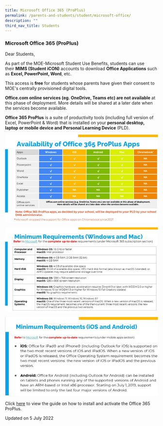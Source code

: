 ```yaml
---
title: Microsoft Office 365 (ProPlus)
permalink: /parents-and-students/student/microsoft-office/
description: ""
third_nav_title: Students
---
```

### **Microsoft Office 365 (ProPlus)**
Dear Students,  
  
As part of the MOE-Microsoft Student Use Benefits, students can use their **MIMS (Student iCON)** accounts to download **Office Applications** such as **Excel, PowerPoint, Word**, etc.  
  
This access is **free** for students whose parents have given their consent to MOE's centrally provisioned digital tools.  
  
**Office.com online services (eg. OneDrive, Teams etc) are not available** at this phase of deployment. More details will be shared at a later date when the services become available.  
  
**Office 365 ProPlus** is a suite of productivity tools (including full version of Excel, PowerPoint & Word) that is installed on your **personal desktop, laptop or mobile device and Personal Learning Device** (PLD).

![](/images/Microsoft%20office%201.png)

![](/images/Microsoft%20office%202.png)

![](/images/Microsoft%20office%203.png)

Click [here](https://drive.google.com/file/d/11LCMhStTypSkqrBO5lrxofAXn86lhiPP/view?usp=sharing) to view the guide on how to install and activate the Office 365 ProPlus.  
  
Updated on 5 July 2022
